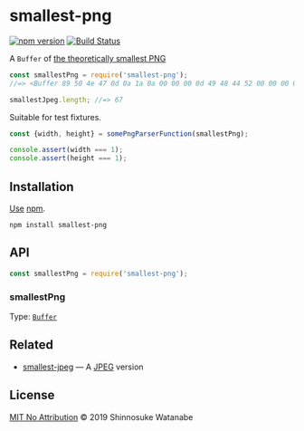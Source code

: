 # smallest-png

[![npm version](https://img.shields.io/npm/v/smallest-png.svg)](https://www.npmjs.com/package/smallest-png)
[![Build Status](https://travis-ci.com/shinnn/smallest-png.svg?branch=master)](https://travis-ci.com/shinnn/smallest-png)

A `Buffer` of [the theoretically smallest PNG](https://github.com/mathiasbynens/small/blob/master/png-transparent.png)

```javascript
const smallestPng = require('smallest-png');
//=> <Buffer 89 50 4e 47 0d 0a 1a 0a 00 00 00 0d 49 48 44 52 00 00 00 01 00 00 00 01 08 06 00 00 00 1f ...>

smallestJpeg.length; //=> 67
```

Suitable for test fixtures.

```javascript
const {width, height} = somePngParserFunction(smallestPng);

console.assert(width === 1);
console.assert(height === 1);
```

## Installation

[Use](https://docs.npmjs.com/cli/install) [npm](https://docs.npmjs.com/about-npm/).

```
npm install smallest-png
```

## API

```javascript
const smallestPng = require('smallest-png');
```

### smallestPng

Type: [`Buffer`](https://nodejs.org/api/buffer.html#buffer_class_buffer)

## Related

* [smallest-jpeg](https://github.com/shinnn/smallest-jpeg) — A [JPEG](https://jpeg.org/jpeg/) version

## License

[MIT No Attribution](./LICENSE) © 2019 Shinnosuke Watanabe
